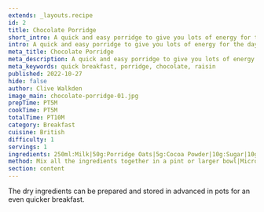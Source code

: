 ```yaml
---
extends: _layouts.recipe
id: 2
title: Chocolate Porridge
short_intro: A quick and easy porridge to give you lots of energy for the day.
intro: A quick and easy porridge to give you lots of energy for the day.
meta_title: Chocolate Porridge
meta_description: A quick and easy porridge to give you lots of energy for the day.
meta_keywords: quick breakfast, porridge, chocolate, raisin
published: 2022-10-27
hide: false
author: Clive Walkden
image_main: chocolate-porridge-01.jpg
prepTime: PT5M
cookTime: PT5M
totalTime: PT10M
category: Breakfast
cuisine: British
difficulty: 1
servings: 1
ingredients: 250ml:Milk|50g:Porridge Oats|5g:Cocoa Powder|10g:Sugar|10g:Raisins
method: Mix all the ingredients together in a pint or larger bowl|Microwave on high for 5 minutes, stirring 3-4 times during the process to make sure the cocoa is mixed in well|Pour into a bowl and enjoy! 
section: content
---
```


The dry ingredients can be prepared and stored in advanced in pots for an even quicker breakfast.
